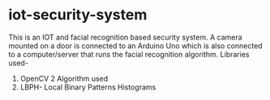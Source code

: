 # iot-security-system
This is an IOT and facial recognition based security system.
A camera mounted on a door is connected to an Arduino Uno which
is also connected to a computer/server that runs the facial recognition
algorithm.
Libraries used- 
1. OpenCV 2
Algorithm used
1. LBPH- Local Binary Patterns Histograms
